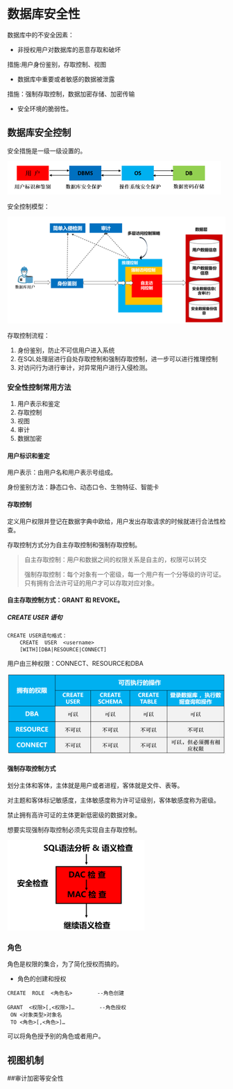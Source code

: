 # 数据库安全性



数据库中的不安全因素：

- 非授权用户对数据库的恶意存取和破坏

措施:用户身份鉴别，存取控制、视图

- 数据库中重要或者敏感的数据被泄露

措施：强制存取控制，数据加密存储、加密传输

- 安全环境的脆弱性。

## 数据库安全控制

安全措施是一级一级设置的。

<img src="./assets/image-20230613172547781.png" alt="image-20230613172547781" style="zoom:50%;" />

安全控制模型：

<img src="./assets/image-20230613172649770.png" alt="image-20230613172649770" style="zoom:50%;" />

存取控制流程：

1. 身份鉴别，防止不可信用户进入系统
2. 在SQL处理层进行自处存取控制和强制存取控制，进一步可以进行推理控制
3. 对访问行为进行审计，对异常用户进行入侵检测。

### 安全性控制常用方法

1. 用户表示和鉴定
2. 存取控制
3. 视图
4. 审计
5. 数据加密

#### 用户标识和鉴定

用户表示：由用户名和用户表示号组成。

身份鉴别方法：静态口令、动态口令、生物特征、智能卡

#### 存取控制

定义用户权限并登记在数据字典中欧给，用户发出存取请求的时候就进行合法性检查。

存取控制方式分为自主存取控制和强制存取控制。

> 自主存取控制：用户和数据之间的权限关系是自主的，权限可以转交
>
> 强制存取控制：每个对象有一个密级，每一个用户有一个分等级的许可证。只有拥有合法许可证的用户才可以存取对应对象。

#### **自主存取控制方式**：GRANT 和 REVOKE。

##### CREATE USER 语句

~~~
CREATE USER语句格式：
    CREATE  USER  <username> 
    [WITH][DBA|RESOURCE|CONNECT]
~~~

用户由三种权限：CONNECT、RESOURCE和DBA

<img src="./assets/image-20230613180211577.png" alt="image-20230613180211577" style="zoom:50%;" />

#### 强制存取控制方式

划分主体和客体，主体就是用户或者进程，客体就是文件、表等。

对主题和客体标记敏感度，主体敏感度称为许可证级别，客体敏感度称为密级。

禁止拥有高许可证的主体更新低密级的数据对象。

想要实现强制存取控制必须先实现自主存取控制。

<img src="./assets/image-20230613181222028.png" alt="image-20230613181222028" style="zoom:50%;" />

### 角色

角色是权限的集合，为了简化授权而搞的。

- 角色的创建和授权

~~~
CREATE  ROLE  <角色名>        --角色创建

GRANT  <权限>[,<权限>]…        --角色授权
 ON <对象类型>对象名  
 TO <角色>[,<角色>]…
~~~

可以将角色授予别的角色或者用户。



## 视图机制

##审计加密等安全性

